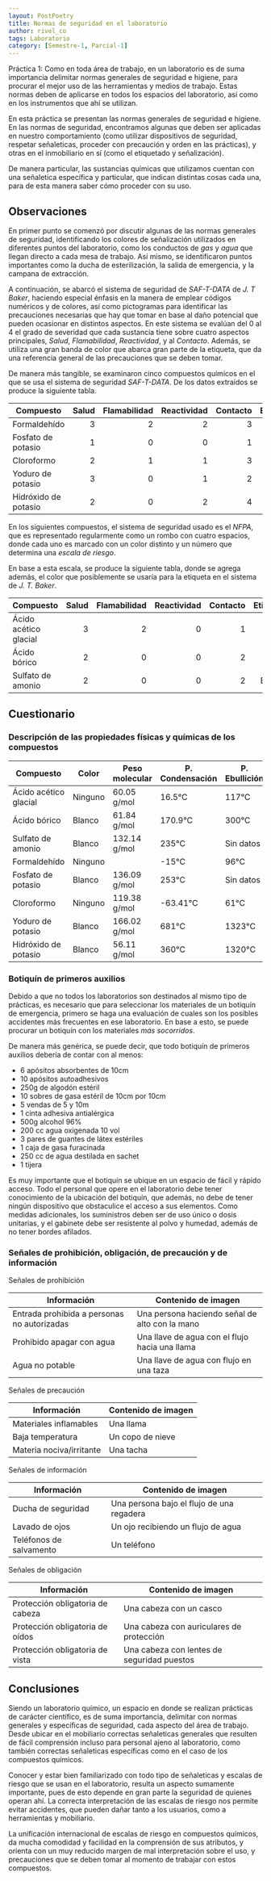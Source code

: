 ```yaml
---
layout: PostPoetry
title: Normas de seguridad en el laboratorio
author: rivel_co
tags: Laboratorio
category: [Semestre-1, Parcial-1]
---
```


Práctica 1:
Como en toda área de trabajo, en un laboratorio es de suma importancia delimitar normas generales de seguridad e higiene, para procurar el mejor uso de las herramientas y medios de trabajo. Estas normas deben de aplicarse en todos los espacios del laboratorio, así como en los instrumentos que ahí se utilizan. 

En esta práctica se presentan las normas generales de seguridad e higiene. En las normas de seguridad, encontramos algunas que deben ser aplicadas en nuestro comportamiento (como utilizar dispositivos de seguridad, respetar señaleticas, proceder con precaución y orden en las prácticas), y otras en el inmobiliario en sí (como el etiquetado y señalización).

De manera particular, las sustancias químicas que utilizamos cuentan con una señaletica específica y particular, que indican distintas cosas cada una, para de esta manera saber cómo proceder con su uso.

## Observaciones

En primer punto se comenzó por discutir algunas de las normas generales de seguridad, identificando los colores de señalización utilizados en diferentes puntos del laboratorio, como los conductos de *gas* y *agua* que llegan directo a cada mesa de trabajo. Así mismo, se identificaron puntos importantes como la ducha de esterilización, la salida de emergencia, y la campana de extracción. 

A continuación, se abarcó el sistema de seguridad de *SAF-T-DATA* de *J. T Baker*, haciendo especial énfasis en la manera de emplear códigos numéricos y de colores, así como pictogramas para identificar las precauciones necesarias que hay que tomar en base al daño potencial que pueden ocasionar en distintos aspectos. En este sistema se evalúan del 0 al 4 el grado de severidad que cada sustancia tiene sobre cuatro aspectos principales, *Salud*, *Flamabilidad*, *Reactividad*, y al *Contacto*. Además, se utiliza una gran banda de color que abarca gran parte de la etiqueta, que da una referencia general de las precauciones que se deben tomar.

De manera más tangible, se examinaron cinco compuestos químicos en el que se usa el sistema de seguridad *SAF-T-DATA*. De los datos extraídos se produce la siguiente tabla. 

| Compuesto                          | Salud | Flamabilidad | Reactividad | Contacto | Etiqueta |
|------------------------------------|------:|-------------:|------------:|---------:|---------:|
| Formaldehído                       |     3 |            2 |           2 |        3 |     Rojo |
| Fosfato de potasio                 |     1 |            0 |           0 |        1 |    Verde |
| Cloroformo                         |     2 |            1 |           1 |        3 |     Azul |
| Yoduro de potasio                  |     3 |            0 |           1 |        2 |    Verde |
| Hidróxido de potasio               |     2 |            0 |           2 |        4 |   Blanco |

En los siguientes compuestos, el sistema de seguridad usado es el *NFPA*, que es representado regularmente como un rombo con cuatro espacios, donde cada uno es marcado con un color distinto y un número que determina una *escala de riesgo*.

En base a esta escala, se produce la siguiente tabla, donde se agrega además, el color que posiblemente se usaría para la etiqueta en el sistema de *J. T. Baker*.

| Compuesto                          | Salud | Flamabilidad | Reactividad | Contacto | Etiqueta |
|------------------------------------|------:|-------------:|------------:|---------:|---------:|
| Ácido acético glacial              |     3 |            2 |           0 |        1 |     Azul |
| Ácido bórico                       |     2 |            0 |           0 |        2 |     Azul |
| Sulfato de amonio                  |     2 |            0 |           0 |        2 |   Blanca |

## Cuestionario

### Descripción de las propiedades físicas y químicas de los compuestos

| Compuesto                   | Color   | Peso molecular | P. Condensación | P. Ebullición | pH  |
|-----------------------------|---------|----------------|-----------------|---------------|-----|
| Ácido acético glacial       | Ninguno | 60.05 g/mol    | 16.5°C          | 117°C         | 2.4 |
| Ácido bórico                | Blanco  | 61.84 g/mol    | 170.9°C         | 300°C         | 5.1 |
| Sulfato de amonio           | Blanco  | 132.14 g/mol   | 235°C           | Sin datos     | 5.5 |
| Formaldehído                | Ninguno |                | -15°C           | 96°C          | 3.0 |
| Fosfato de potasio          | Blanco  | 136.09 g/mol   | 253°C           | Sin datos     | 4.4 |
| Cloroformo                  | Ninguno | 119.38 g/mol   | -63.41°C        | 61°C          | --- |
| Yoduro de potasio           | Blanco  | 166.02 g/mol   | 681°C           | 1323°C        | 7-9 |
| Hidróxido de potasio        | Blanco  | 56.11 g/mol    | 360°C           | 1320°C        | 13.5|

### Botiquín de primeros auxilios

Debido a que no todos los laboratorios son destinados al mismo tipo de prácticas, es necesario que para seleccionar los materiales de un botiquín de emergencia, primero se haga una evaluación de cuales son los posibles accidentes más frecuentes en ese laboratorio. En base a esto, se puede procurar un botiquín con los materiales *más socorridos*.

De manera más genérica, se puede decir, que todo botiquín de primeros auxilios debería de contar con al menos:

- 6 apósitos absorbentes de 10cm
- 10 apósitos autoadhesivos
- 250g de algodón estéril
- 10 sobres de gasa estéril de 10cm por 10cm
- 5 vendas de 5 y 10m
- 1 cinta adhesiva antialérgica
- 500g alcohol 96%
- 200 cc agua oxigenada 10 vol
- 3 pares de guantes de látex estériles
- 1 caja de gasa furacinada
- 250 cc de agua destilada en sachet
- 1 tijera

Es muy importante que el botiquín se ubique en un espacio de fácil y rápido acceso. Todo el personal que opere en el laboratorio debe tener conocimiento de la ubicación del botiquín, que además, no debe de tener ningún dispositivo que obstaculice el acceso a sus elementos. Como medidas adicionales, los suministros deben ser de uso único o dosis unitarias, y el gabinete debe ser resistente al polvo y humedad, además de no tener bordes afilados.

### Señales de prohibición, obligación, de precaución y de información

Señales de prohibición

| Información                                 | Contenido de imagen                             |
|---------------------------------------------|-------------------------------------------------|
| Entrada prohibida a personas no autorizadas | Una persona haciendo señal de alto con la mano  |
| Prohibido apagar con agua                   | Una llave de agua con el flujo hacia una llama  |
| Agua no potable                             | Una llave de agua con flujo en una taza         |

Señales de precaución

| Información                                 | Contenido de imagen                             |
|---------------------------------------------|-------------------------------------------------|
| Materiales inflamables                      | Una llama                                       |
| Baja temperatura                            | Un copo de nieve                                |
| Materia nociva/irritante                    | Una tacha                                       |

Señales de información

| Información                                 | Contenido de imagen                             |
|---------------------------------------------|-------------------------------------------------|
| Ducha de seguridad                          | Una persona bajo el flujo de una regadera       |
| Lavado de ojos                              | Un ojo recibiendo un flujo de agua              |
| Teléfonos de salvamento                     | Un teléfono                                     |

Señales de obligación

| Información                                  | Contenido de imagen                            |
|----------------------------------------------|------------------------------------------------|
| Protección obligatoria de cabeza             | Una cabeza con un casco                        |
| Protección obligatoria de oídos              | Una cabeza con auriculares de protección       |
| Protección obligatoria de vista              | Una cabeza con lentes de seguridad puestos     |

## Conclusiones

Siendo un laboratorio químico, un espacio en donde se realizan prácticas de carácter científico, es de suma importancia, delimitar con normas generales y específicas de seguridad, cada aspecto del área de trabajo. Desde ubicar en el mobiliario correctas señaleticas generales que resulten de fácil comprensión incluso para personal ajeno al laboratorio, como también correctas señaleticas específicas como en el caso de los compuestos químicos.

Conocer y estar bien familiarizado con todo tipo de señaleticas y escalas de riesgo que se usan en el laboratorio, resulta un aspecto sumamente importante, pues de esto depende en gran parte la seguridad de quienes operan ahí. La correcta interpretación de las escalas de riesgo nos permite evitar accidentes, que pueden dañar tanto a los usuarios, como a herramientas y mobiliario.

La unificación internacional de escalas de riesgo en compuestos químicos, da mucha comodidad y facilidad en la comprensión de sus atributos, y orienta con un muy reducido margen de mal interpretación sobre el uso, y precauciones que se deben tomar al momento de trabajar con estos compuestos.